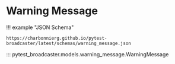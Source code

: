 # Warning Message

!!! example "JSON Schema"

    https://charbonnierg.github.io/pytest-broadcaster/latest/schemas/warning_message.json

::: pytest_broadcaster.models.warning_message.WarningMessage

<style>
  .md-content__button {
    display: none;
  }
</style>

